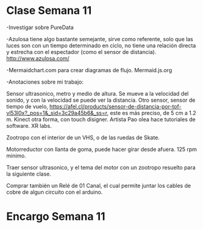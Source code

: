 # Clase Semana 11

-Investigar sobre PureData

-Azulosa tiene algo bastante semejante, sirve como referente, solo que las luces son con un tiempo determinado en ciclo, no tiene una relación directa y estrecha con el espectador (como el sensor de distancia). http://www.azulosa.com/

-Mermaidchart.com para crear diagramas de flujo. Mermaid.js.org

-Anotaciones sobre mi trabajo:

Sensor ultrasonico, metro y medio de altura. Se mueve a la velocidad del sonido, y con la velocidad se puede ver la distancia.
Otro sensor, sensor de tiempo de vuelo, https://afel.cl/products/sensor-de-distancia-por-tof-vl53l0x?_pos=1&_sid=3c29a45b6&_ss=r, este es más preciso, de 5 cm a 1.2 m. 
Kinect otra forma, con touch disigner. Artista Pao olea hace tutoriales de software. XR labs. 

Zootropo con el interior de un VHS, o de las ruedas de Skate. 

Motorreductor con llanta de goma, puede hacer girar desde afuera. 125 rpm minimo.

Traer sensor ultrasonico, y el tema del motor con un zootropo resuelto para la siguiente clase.

Comprar también un Relé de 01 Canal, el cual permite juntar los cables de cobre de algun circuito con el arduino.


# Encargo Semana 11
